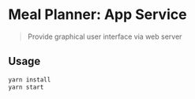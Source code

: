 # Meal Planner: App Service

> Provide graphical user interface via web server

## Usage

```bash
yarn install
yarn start
```
